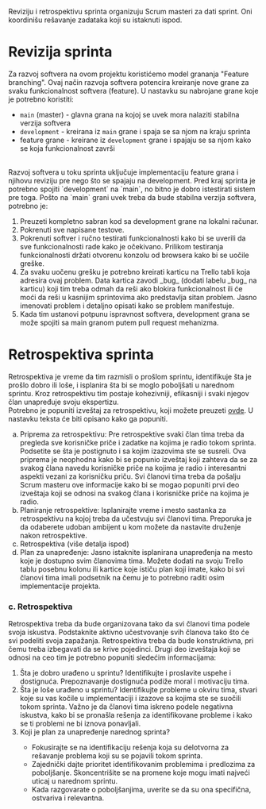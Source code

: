 Reviziju i retrospektivu sprinta organizuju Scrum masteri za dati sprint. Oni koordinišu rešavanje zadataka koji su istaknuti ispod.

# Revizija sprinta
Za razvoj softvera na ovom projektu koristićemo model grananja "Feature branching". Ovaj način razvoja softvera potencira kreiranje nove grane za svaku funkcionalnost softvera (feature). U nastavku su nabrojane grane koje je potrebno koristiti:
- `main` (master) - glavna grana na kojoj se uvek mora nalaziti stabilna verzija softvera
- `development` - kreirana iz `main` grane i spaja se sa njom na kraju sprinta
- feature grane - kreirane iz `development` grane i spajaju se sa njom kako se koja funkcionalnost završi

<br>
Razvoj softvera u toku sprinta uključuje implementaciju feature grana i njihovu reviziju pre nego što se spajaju na development. Pred kraj sprinta je potrebno spojiti `development` na `main`, no bitno je dobro istestirati sistem pre toga. Pošto na `main` grani uvek treba da bude stabilna verzija softvera, potrebno je:
<ol>
    <li>Preuzeti kompletno sabran kod sa development grane na lokalni računar.</li>
    <li>Pokrenuti sve napisane testove.</li>
    <li>Pokrenuti softver i ručno testirati funkcionalnosti kako bi se uverili da sve funkcionalnosti rade kako je očekivano. Prilikom testiranja funkcionalnosti držati otvorenu konzolu od browsera kako bi se uočile greške.</li>
    <li>Za svaku uočenu grešku je potrebno kreirati karticu na Trello tabli koja adresira ovaj problem. Data kartica zavodi _bug_ (dodati labelu _bug_ na karticu) koji tim treba odmah da reši ako blokira funkcionalnost ili će moći da reši u kasnijim sprintovima ako predstavlja sitan problem. Jasno imenovati problem i detaljno opisati kako se problem manifestuje.</li>
    <li>Kada tim ustanovi potpunu ispravnost softvera, development grana se može spojiti sa main granom putem pull request mehanizma.</li>
</ol>

# Retrospektiva sprinta
Retrospektiva je vreme da tim razmisli o prošlom sprintu, identifikuje šta je prošlo dobro ili loše, i isplanira šta bi se moglo poboljšati u narednom sprintu. Kroz retrospektivu tim postaje kohezivniji, efikasniji i svaki njegov član unapređuje svoju ekspertizu.<br>
Potrebno je popuniti izveštaj za retrospektivu, koji možete preuzeti <a href="https://github.com/psw-ftn/supportive-information/blob/master/s1/w2/Sprint review template.pptx" target="_blank">ovde</a>. U nastavku teksta će biti opisano kako ga popuniti.

<ol type="a">
  <li>Priprema za retrospektivu: Pre retrospektive svaki član tima treba da pregleda sve korisničke priče i zadatke na kojima je radio tokom sprinta. Podsetite se šta je postignuto i sa kojim izazovima ste se susreli. Ova priprema je neophodna kako bi se popunio izveštaj koji zahteva da se za svakog člana navedu korisničke priče na kojima je radio i interesantni aspekti vezani za korisničku priču. Svi članovi tima treba da pošalju Scrum masteru ove informacije kako bi se mogao popuniti prvi deo izveštaja koji se odnosi na svakog člana i korisničke priče na kojima je radio.</li>
  <li>Planiranje retrospektive: Isplanirajte vreme i mesto sastanka za retrospektivu na kojoj treba da učestvuju svi članovi tima. Preporuka je da odaberete udoban ambijent u kom možete da nastavite druženje nakon retrospektive.</li>
  <li>Retrospektiva (više detalja ispod) </li>
  <li>Plan za unapređenje: Jasno istaknite isplanirana unapređenja na mesto koje je dostupno svim članovima tima. Možete dodati na svoju Trello tablu posebnu kolonu ili kartice koje ističu plan koji imate, kako bi svi članovi tima imali podsetnik na čemu je to potrebno raditi osim implementacije projekta.</li>
</ol>

### c. Retrospektiva
Retrospektiva treba da bude organizovana tako da svi članovi tima podele svoja iskustva. Podstaknite aktivno učestvovanje svih članova tako što će svi podeliti svoja zapažanja. Retrospektiva treba da bude konstruktivna, pri čemu treba izbegavati da se krive pojedinci. Drugi deo izveštaja koji se odnosi na ceo tim je potrebno popuniti sledećim informacijama:

<ol>
  <li>Šta je dobro urađeno u sprintu? Identifikujte i proslavite uspehe i dostignuća. Prepoznavanje dostignuća podiže moral i motivaciju tima.</li>
  <li>Šta je loše urađeno u sprintu? Identifikujte probleme u okviru tima, stvari koje su vas kočile u implementaciji i izazove sa kojima ste se suočili tokom sprinta. Važno je da članovi tima iskreno podele negativna iskustva, kako bi se pronašla rešenja za identifikovane probleme i kako se ti problemi ne bi iznova ponavljali.</li>
  <li>Koji je plan za unapređenje narednog sprinta?</li>
  <ul>
    <li>Fokusirajte se na identifikaciju rešenja koja su delotvorna za rešavanje problema koji su se pojavili tokom sprinta.</li>
    <li>Zajednički dajte prioritet identifikovanim problemima i predlozima za poboljšanje. Skoncentrišite se na promene koje mogu imati najveći uticaj u narednom sprintu.</li>
    <li>Kada razgovarate o poboljšanjima, uverite se da su ona specifična, ostvariva i relevantna.</li>
  </ul>
</ol>
